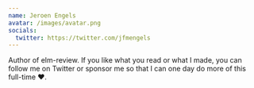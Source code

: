 ```yaml
---
name: Jeroen Engels
avatar: /images/avatar.png
socials:
  twitter: https://twitter.com/jfmengels
---
```


Author of elm-review. If you like what you read or what I made, you can follow me on Twitter or sponsor me so that I can one day do more of this full-time ❤️.
